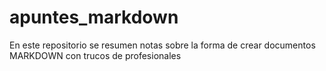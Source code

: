 # apuntes_markdown
En este repositorio se resumen notas sobre la forma de crear documentos MARKDOWN con trucos de profesionales
